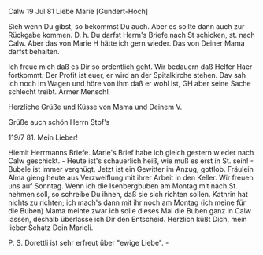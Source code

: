  Calw 19 Jul 81
Liebe Marie [Gundert-Hoch]

Sieh wenn Du gibst, so bekommst Du auch. Aber es sollte dann auch zur Rückgabe kommen. D. h. Du darfst Herm's Briefe nach St schicken, st. nach Calw. Aber das von Marie H hätte ich gern wieder. Das von Deiner Mama darfst behalten.

Ich freue mich daß es Dir so ordentlich geht. Wir bedauern daß Helfer Haer fortkommt. Der Profit ist euer, er wird an der Spitalkirche stehen. 
Dav sah ich noch im Wagen und höre von ihm daß er wohl ist, GH aber seine Sache schlecht treibt. Armer Mensch!

Herzliche Grüße und Küsse von Mama und
 Deinem V.

Grüße auch schön Herrn Stpf's



 119/7 81.
Mein Lieber!

Hiemit Herrmanns Briefe. Marie's Brief habe ich gleich gestern wieder nach Calw geschickt. - Heute ist's schauerlich heiß, wie muß es erst in St. sein! - Bubele ist immer vergnügt. Jetzt ist ein Gewitter im Anzug, gottlob. Fräulein Alma gieng heute aus Verzweiflung mit ihrer Arbeit in den Keller. Wir freuen uns auf Sonntag. Wenn ich die Isenbergbuben am Montag mit nach St. nehmen soll, so schreibe Du ihnen, daß sie sich richten sollen. Kathrin hat nichts zu richten; ich mach's dann mit ihr noch am Montag (ich meine für die Buben) Mama meinte zwar ich solle dieses Mal die Buben ganz in Calw lassen, deshalb überlasse ich Dir den Entscheid. 
Herzlich küßt Dich, mein lieber Schatz
 Dein
 Marieli.

P. S. Dorettli ist sehr erfreut über "ewige Liebe". -
